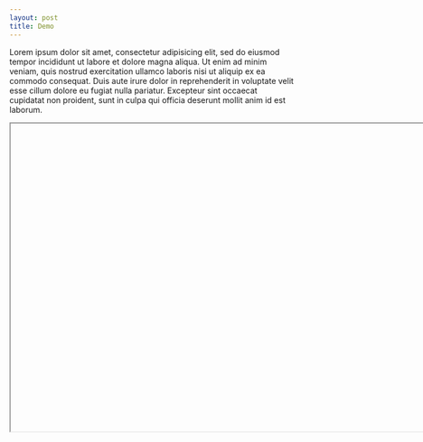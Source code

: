 ```yaml
---
layout: post
title: Demo
---
```


Lorem ipsum dolor sit amet, consectetur adipisicing elit, sed do eiusmod tempor incididunt ut labore et dolore magna aliqua. Ut enim ad minim veniam, quis nostrud exercitation ullamco laboris nisi ut aliquip ex ea commodo consequat. Duis aute irure dolor in reprehenderit in voluptate velit esse cillum dolore eu fugiat nulla pariatur. Excepteur sint occaecat cupidatat non proident, sunt in culpa qui officia deserunt mollit anim id est laborum.

<iframe srcdoc="<div id='embed_container'></div><script src='https://unpkg.com/react@16/umd/react.development.js' crossorigin></script><script src='https://unpkg.com/react-dom@16/umd/react-dom.development.js' crossorigin></script><script src='https://cdnjs.cloudflare.com/ajax/libs/Chart.js/2.4.0/Chart.min.js' crossorigin></script><canvas id='salp-chart' width='740px' height='540px'></canvas><script>new Chart(document.getElementById('salp-chart'),{'type':'line','data':{'labels':['2014-03-01','2014-04-01','2014-05-01','2014-06-01','2014-07-01','2014-08-01','2014-09-01','2014-10-01','2014-11-01','2014-12-01','2015-01-01','2015-02-01','2015-03-01','2015-04-01','2015-05-01','2015-06-01','2015-07-01','2015-08-01','2015-09-01','2015-10-01','2015-11-01','2015-12-01','2016-01-01','2016-02-01','2016-03-01','2016-04-01','2016-05-01','2016-06-01','2016-07-01','2016-08-01','2016-09-01','2016-10-01','2016-11-01','2016-12-01','2017-01-01','2017-02-01','2017-03-01','2017-04-01','2017-05-01','2017-06-01','2017-07-01','2017-08-01','2017-09-01','2017-10-01','2017-11-01','2017-12-01','2018-01-01','2018-02-01','2018-03-01','2018-04-01','2018-05-01','2018-06-01','2018-07-01','2018-08-01','2018-09-01','2018-10-01','2018-11-01','2018-12-01','2019-01-01','2019-02-01','2019-03-01'],'datasets':[{'label':'year-over-year change','fill':false,'data':[1.61269,2.01513,2.16695,2.05898,1.97424,1.7151,1.68405,1.60954,1.23152,0.65312,-0.24226,-0.13203,-0.00974,-0.13194,0.02364,0.19095,0.23369,0.2392,0.01221,0.14783,0.4359,0.66243,1.32712,0.94926,0.86142,1.13103,1.05075,1.04466,0.8809,1.08139,1.49259,1.64437,1.68602,2.08353,2.50049,2.73383,2.3992,2.18736,1.87836,1.67175,1.76556,1.95136,2.2265,2.02573,2.19106,2.11268,2.09369,2.21675,2.35857,2.41958,2.73977,2.84706,2.94897,2.68328,2.26931,2.51716,2.19462,1.94513,1.5224,1.50139,1.86374],'borderColor':'#ff3f34','lineTension':'0','pointRadius':'0'}]},'options':{'title':{'display':true,'text':'CPI inflation'},'scales':{'yAxes':[{'ticks':{'min':-1,'max':4,'stepSize':1},'scaleLabel':{'display':true,'labelString':'Percent change'}}],'xAxes':[{'scaleLabel':{'display':true,'labelString':'Month'}}]}}});</script>" width="740px" height="545px"></iframe>
